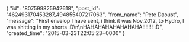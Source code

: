 {
   "id": "807599825942618",
   "post_id": "462493170453287_494855407217063",
   "from_name": "Pete Daoust",
   "message": "First envelop I have sent, i think it was Nov.2012, to Hydro, I was shitting in my shorts :D\n\nHAHAHAHAHAHAHAHA!!!!!!! :D",
   "created_time": "2015-03-23T22:05:23+0000"
 }
